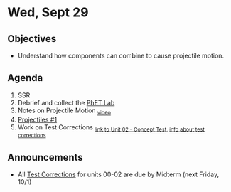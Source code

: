 
Wed, Sept 29  
=====================  
  
Objectives  
------------  
- Understand how components can combine to cause projectile motion.  
  
  
Agenda    
---------    
  
1. SSR  
2. Debrief and collect the [PhET Lab][phet]  
3. Notes on Projectile Motion <sub>[video][vid]</sub>  
4. [Projectiles #1](https://avon.schoology.com/course/5138386942/materials/gp/5347115000)  
5. Work on Test Corrections <sub>[link to Unit 02 - Concept Test](https://avon.schoology.com/assignment/5323900339/), [info about test corrections](https://avon.schoology.com/page/5218631252)</sub>  
  
Announcements  
-------------    
- All [Test Corrections](https://avon.schoology.com/page/5218631252) for units 00-02 are due by Midterm (next Friday, 10/1)  
  
  
[phet]: https://avon.schoology.com/course/5138386942/materials/gp/5339335203  
[reading]: https://avon.schoology.com/course/5138386942/materials/gp/5333951631  
[vid]: https://avon.schoology.com/course/5138386942/materials/gp/5333952840
<!--stackedit_data:
eyJoaXN0b3J5IjpbLTIxNDY2NTIxMTYsMTQ1NzA5MzQyMiwtMj
AxMjkwMDM1NSwtMTQ2Njk3NjYsLTk4NjY5Mzc5NywtMjAwNDcw
NTA5OCwtMTc3Njc4NzkzNywtMzQ0MzI2OTU5LDIwNDM3MzIzOD
EsMzk3NjgyMzM0LC01NTQ0NDMwNDksNjA0NzI3MTc4LDE2OTE1
MjIyMDksLTE1NjM0NDg2MjcsLTE4NjYzMjQzNDcsNjY5NzI3Mz
c0LDE4ODAzMzQ3NDksLTc0NzM3OTkwMSwtMjg4NzAzNjM1LDMy
MDM3Mjg2OV19
-->